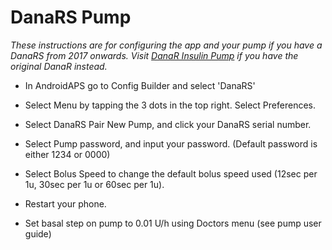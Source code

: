 # DanaRS Pump

*These instructions are for configuring the app and your pump if you have a DanaRS from 2017 onwards. Visit [DanaR Insulin Pump](docs/Configuration/DanaR-Insulin-Pump.md) if you have the original DanaR instead.*

* In AndroidAPS go to Config Builder and select 'DanaRS'

* Select Menu by tapping the 3 dots in the top right. Select Preferences.

* Select DanaRS Pair New Pump, and click your DanaRS serial number.

* Select Pump password, and input your password. (Default password is either 1234 or 0000)

* Select Bolus Speed to change the default bolus speed used (12sec per 1u, 30sec per 1u or 60sec per 1u).

* Restart your phone.

* Set basal step on pump to 0.01 U/h using Doctors menu (see pump user guide)